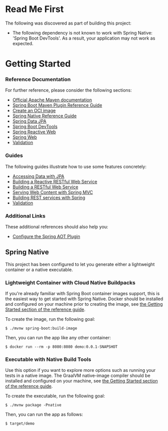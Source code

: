 # Read Me First
The following was discovered as part of building this project:

* The following dependency is not known to work with Spring Native: 'Spring Boot DevTools'. As a result, your application may not work as expected.

# Getting Started

### Reference Documentation
For further reference, please consider the following sections:

* [Official Apache Maven documentation](https://maven.apache.org/guides/index.html)
* [Spring Boot Maven Plugin Reference Guide](https://docs.spring.io/spring-boot/docs/2.7.5/maven-plugin/reference/html/)
* [Create an OCI image](https://docs.spring.io/spring-boot/docs/2.7.5/maven-plugin/reference/html/#build-image)
* [Spring Native Reference Guide](https://docs.spring.io/spring-native/docs/0.12.1/reference/htmlsingle/)
* [Spring Data JPA](https://docs.spring.io/spring-boot/docs/2.7.5/reference/htmlsingle/#data.sql.jpa-and-spring-data)
* [Spring Boot DevTools](https://docs.spring.io/spring-boot/docs/2.7.5/reference/htmlsingle/#using.devtools)
* [Spring Reactive Web](https://docs.spring.io/spring-boot/docs/2.7.5/reference/htmlsingle/#web.reactive)
* [Spring Web](https://docs.spring.io/spring-boot/docs/2.7.5/reference/htmlsingle/#web)
* [Validation](https://docs.spring.io/spring-boot/docs/2.7.5/reference/htmlsingle/#io.validation)

### Guides
The following guides illustrate how to use some features concretely:

* [Accessing Data with JPA](https://spring.io/guides/gs/accessing-data-jpa/)
* [Building a Reactive RESTful Web Service](https://spring.io/guides/gs/reactive-rest-service/)
* [Building a RESTful Web Service](https://spring.io/guides/gs/rest-service/)
* [Serving Web Content with Spring MVC](https://spring.io/guides/gs/serving-web-content/)
* [Building REST services with Spring](https://spring.io/guides/tutorials/rest/)
* [Validation](https://spring.io/guides/gs/validating-form-input/)

### Additional Links
These additional references should also help you:

* [Configure the Spring AOT Plugin](https://docs.spring.io/spring-native/docs/0.12.1/reference/htmlsingle/#spring-aot-maven)

## Spring Native

This project has been configured to let you generate either a lightweight container or a native executable.

### Lightweight Container with Cloud Native Buildpacks
If you're already familiar with Spring Boot container images support, this is the easiest way to get started with Spring Native.
Docker should be installed and configured on your machine prior to creating the image, see [the Getting Started section of the reference guide](https://docs.spring.io/spring-native/docs/0.12.1/reference/htmlsingle/#getting-started-buildpacks).

To create the image, run the following goal:

```
$ ./mvnw spring-boot:build-image
```

Then, you can run the app like any other container:

```
$ docker run --rm -p 8080:8080 demo:0.0.1-SNAPSHOT
```

### Executable with Native Build Tools
Use this option if you want to explore more options such as running your tests in a native image.
The GraalVM native-image compiler should be installed and configured on your machine, see [the Getting Started section of the reference guide](https://docs.spring.io/spring-native/docs/0.12.1/reference/htmlsingle/#getting-started-native-build-tools).

To create the executable, run the following goal:

```
$ ./mvnw package -Pnative
```

Then, you can run the app as follows:
```
$ target/demo
```
